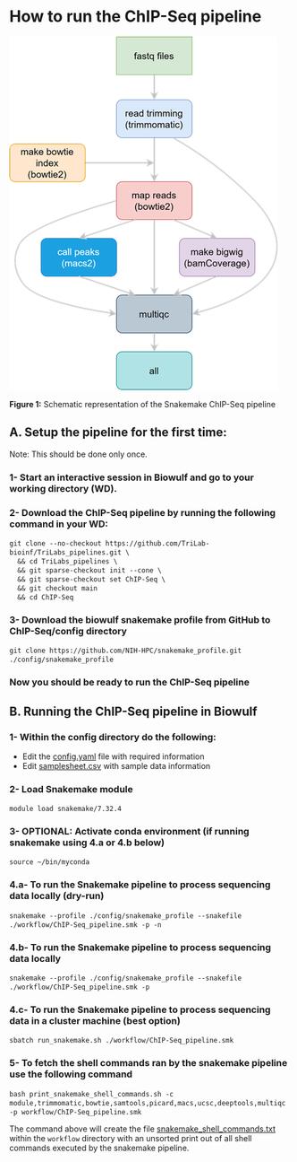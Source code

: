 # How to run the ChIP-Seq pipeline 

![](ChIP-Seq.png)

**Figure 1:** Schematic representation of the Snakemake ChIP-Seq pipeline 

## A. Setup the pipeline for the first time:

Note: This should be done only once.

### 1- Start an interactive session in Biowulf and go to your working directory (WD). 

### 2- Download the ChIP-Seq pipeline by running the  following command in your WD:
```
git clone --no-checkout https://github.com/TriLab-bioinf/TriLabs_pipelines.git \
  && cd TriLabs_pipelines \
  && git sparse-checkout init --cone \
  && git sparse-checkout set ChIP-Seq \
  && git checkout main
  && cd ChIP-Seq
```

### 3- Download the biowulf snakemake profile from GitHub to ChIP-Seq/config directory
```
git clone https://github.com/NIH-HPC/snakemake_profile.git ./config/snakemake_profile
```

### Now you should be ready to run the ChIP-Seq pipeline 

## B. Running the ChIP-Seq pipeline in Biowulf

### 1- Within the config directory do the following:

- Edit the [config.yaml](config/config.yaml) file with required information
- Edit [samplesheet.csv](config/samplesheet.csv) with sample data information

### 2- Load Snakemake module
```
module load snakemake/7.32.4
```

### 3- OPTIONAL: Activate conda environment (if running snakemake using 4.a or 4.b below)
```
source ~/bin/myconda
```

### 4.a- To run the Snakemake pipeline to process sequencing data locally (dry-run)
```
snakemake --profile ./config/snakemake_profile --snakefile ./workflow/ChIP-Seq_pipeline.smk -p -n
```

### 4.b- To run the Snakemake pipeline to process sequencing data locally
```
snakemake --profile ./config/snakemake_profile --snakefile ./workflow/ChIP-Seq_pipeline.smk -p
```

### 4.c- To run the Snakemake pipeline to process sequencing data in a cluster machine (best option)
```
sbatch run_snakemake.sh ./workflow/ChIP-Seq_pipeline.smk
```

### 5- To fetch the shell commands ran by the snakemake pipeline use the following command
```
bash print_snakemake_shell_commands.sh -c  module,trimmomatic,bowtie,samtools,picard,macs,ucsc,deeptools,multiqc -p workflow/ChIP-Seq_pipeline.smk
```
The command above will create the file [snakemake_shell_commands.txt](workflow/snakemake_shell_commands.txt) within the `workflow` directory with an unsorted print out of all shell commands executed by the snakemake pipeline. 

 
